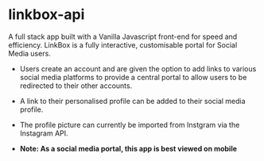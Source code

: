 # linkbox-api
A full stack app built with a Vanilla Javascript front-end for speed and efficiency. LinkBox is a fully interactive, customisable portal for Social Media users.

* Users create an account and are given the option to add links to various social media platforms to provide a central portal to allow users to be redirected to their other accounts.

* A link to their personalised profile can be added to their social media profile.

* The profile picture can currently be imported from Instgram via the Instagram API.

* **Note: As a social media portal, this app is best viewed on mobile**
